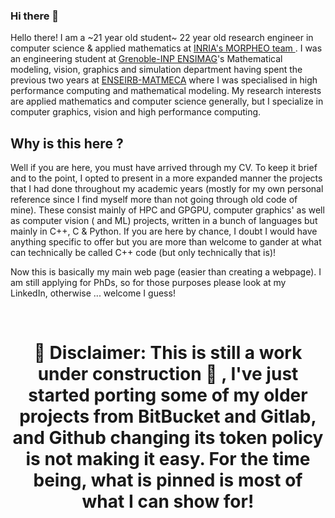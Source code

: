 ### Hi there 👋

<p align="left">
	<span> Hello there! I am a ~21 year old student~ 22 year old research engineer in computer science & applied mathematics at <a href="https://team.inria.fr/morpheo/"> INRIA's MORPHEO team </a> . I was an engineering student at <a href="https://ensimag.grenoble-inp.fr/en/education/mathematical-modeling-vision-graphics-and-simulation#page-presentation">Grenoble-INP ENSIMAG</a>'s Mathematical modeling, vision, graphics and simulation department having spent the previous two years at <a href="https://www.bordeaux-inp.fr/en">ENSEIRB-MATMECA</a> where I was specialised in high performance computing and mathematical modeling.
My research interests are applied mathematics and computer science generally, but I specialize in computer graphics, vision and high performance computing.
</p>
  
## Why is this here ?
  
<p align="left">
	<span> Well if you are here, you must have arrived through my CV. To keep it brief and to the point, I opted to present in a more expanded manner the projects that I had done throughout my academic years (mostly for my own personal reference since I find myself more than not going through old code of mine). These consist mainly of HPC and GPGPU, computer graphics' as well as computer vision ( and ML) projects, written in a bunch of languages but mainly in C++, C & Python. If you are here by chance, I doubt I would have anything specific to offer but you are more than welcome to gander at what can technically be called C++ code (but only technically that is)! 
</p>
	
<p align="left">
	<span> Now this is basically my main web page (easier than creating a webpage). I am still applying for PhDs, so for those purposes please look at my LinkedIn, otherwise ... welcome I guess!
</p>

<br>

# <p align="center"><span> :rotating_light: Disclaimer</span>: This is still a work under construction :construction: , I've just started porting some of my older projects from BitBucket and Gitlab, and Github changing its token policy is not making it easy. For the time being, what is pinned is most of what I can show for! </p>



<!--
**adakri/adakri** is a ✨ _special_ ✨ repository because its `README.md` (this file) appears on your GitHub profile.

Here are some ideas to get you started:

- 🔭 I’m currently working on ...
- 🌱 I’m currently learning ...
- 👯 I’m looking to collaborate on ...
- 🤔 I’m looking for help with ...
- 💬 Ask me about ...
- 📫 How to reach me: ...
- 😄 Pronouns: ...
- ⚡ Fun fact: ...
-->
